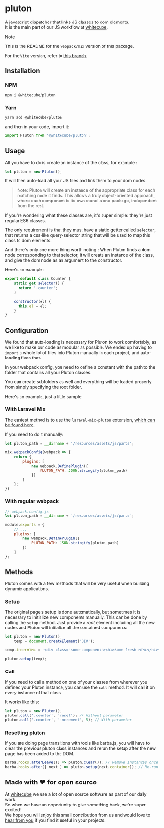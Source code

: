 # pluton
A javascript dispatcher that links JS classes to dom elements.  
It is the main part of our JS workflow at [whitecube](https://www.whitecube.be).

> [!NOTE]  
> This is the README for the `webpack/mix` version of this package. 
>
> For the `Vite` version, refer to [this branch](https://github.com/whitecube/pluton/tree/vite).

## Installation

### NPM
`npm i @whitecube/pluton`

### Yarn
`yarn add @whitecube/pluton`

and then in your code, import it:

```js
import Pluton from '@whitecube/pluton';
```

## Usage
All you have to do is create an instance of the class, for example :

```js
let pluton = new Pluton();
```

It will then auto-load all your JS files and link them to your dom nodes.

> Note: Pluton will create an instance of the appropriate class for each matching node it finds. This allows a truly object-oriented approach, where each component is its own stand-alone package, independent from the rest.

If you're wondering what these classes are, it's super simple: they're just regular ES6 classes.

The only requirement is that they must have a static getter called `selector`, that returns a css-like query-selector string that will be used to map this class to dom elements.

And there's only one more thing worth noting : When Pluton finds a dom node corresponding to that selector, it will create an instance of the class, and give the dom node as an argument to the constructor.

Here's an example:

```js
export default class Counter {
    static get selector() {
      return '.counter';
    }
    
    constructor(el) {
      this.el = el;
    }
}
```


## Configuration
We found that auto-loading is necessary for Pluton to work comfortably, as we like to make our code as modular as possible. We ended up having to `import` a whole lot of files into Pluton manually in each project, and auto-loading fixes that.

In your webpack config, you need to define a constant with the path to the folder that contains all your Pluton classes.  

You can create subfolders as well and everything will be loaded properly from simply specifying the root folder.

Here's an example, just a little sample:

### With Laravel Mix
The easiest method is to use the `laravel-mix-pluton` extension, [which can be found here](https://github.com/voidgraphics/laravel-mix-pluton).

If you need to do it manually:
```js
let pluton_path = __dirname + '/resources/assets/js/parts';

mix.webpackConfig(webpack => {
    return {
        plugins: [
            new webpack.DefinePlugin({
                PLUTON_PATH: JSON.stringify(pluton_path)
            })
        ]
    };
})
```

### With regular webpack
```js
// webpack.config.js
let pluton_path = __dirname + '/resources/assets/js/parts';

module.exports = {
    // ...
    plugins: [
        new webpack.DefinePlugin({
            PLUTON_PATH: JSON.stringify(pluton_path)
        })
    ]
};
```



## Methods

Pluton comes with a few methods that will be very useful when building dynamic applications.

### Setup

The original page's setup is done automatically, but sometimes it is necessary to initialize new components manually. This can be done by calling the `setup` method. Just provide a _root_ element including all the new nodes and Pluton will initialize all the contained components:

```js
let pluton = new Pluton(),
    temp = document.createElement('DIV');

temp.innerHTML = '<div class="some-component"><h1>Some fresh HTML</h1><p>Hello world.</p></div>';

pluton.setup(temp);
```

### Call

If you need to call a method on one of your classes from wherever you defined your Pluton instance, you can use the `call` method. It will call it on every instance of that class.

It works like this: 
```js
let pluton = new Pluton();
pluton.call('.counter', 'reset'); // Without parameter
pluton.call('.counter', 'increment', 5); // With parameter
```

### Resetting pluton

If you are doing page transitions with tools like barba.js, you will have to clear the previous pluton class instances and rerun the setup after the new page has been added to the DOM. 

```js
barba.hooks.afterLeave(() => pluton.clear()); // Remove instances once the leave transition is over
barba.hooks.after({ next } => pluton.setup(next.container)); // Re-run pluton on the new page
```


## Made with ❤️ for open source
At [whitecube](https://www.whitecube.be) we use a lot of open source software as part of our daily work.  
So when we have an opportunity to give something back, we're super excited!  
We hope you will enjoy this small contribution from us and would love to [hear from you](mailto:hello@whitecube.be) if you find it useful in your projects.
